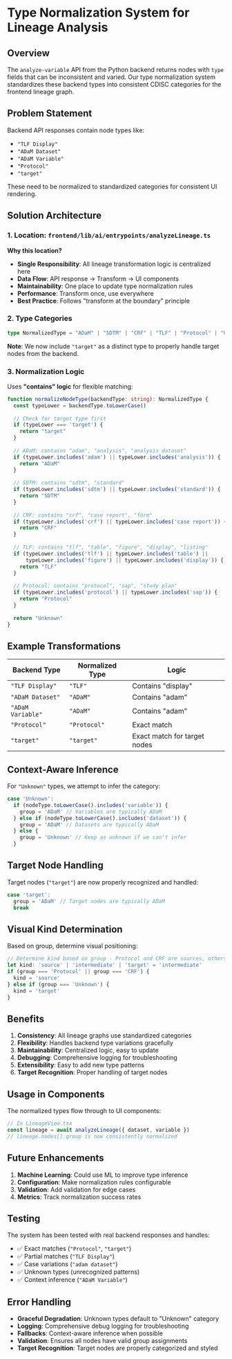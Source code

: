 # Type Normalization System for Lineage Analysis

## Overview

The `analyze-variable` API from the Python backend returns nodes with `type` fields that can be inconsistent and varied. Our type normalization system standardizes these backend types into consistent CDISC categories for the frontend lineage graph.

## Problem Statement

Backend API responses contain node types like:
- `"TLF Display"` 
- `"ADaM Dataset"`
- `"ADaM Variable"`
- `"Protocol"`
- `"target"`

These need to be normalized to standardized categories for consistent UI rendering.

## Solution Architecture

### 1. **Location**: `frontend/lib/ai/entrypoints/analyzeLineage.ts`

**Why this location?**
- **Single Responsibility**: All lineage transformation logic is centralized here
- **Data Flow**: API response → Transform → UI components
- **Maintainability**: One place to update type normalization rules
- **Performance**: Transform once, use everywhere
- **Best Practice**: Follows "transform at the boundary" principle

### 2. **Type Categories**

```typescript
type NormalizedType = "ADaM" | "SDTM" | "CRF" | "TLF" | "Protocol" | "Unknown" | "target"
```

**Note**: We now include `"target"` as a distinct type to properly handle target nodes from the backend.

### 3. **Normalization Logic**

Uses **"contains" logic** for flexible matching:

```typescript
function normalizeNodeType(backendType: string): NormalizedType {
  const typeLower = backendType.toLowerCase()
  
  // Check for target type first
  if (typeLower === 'target') {
    return "target"
  }
  
  // ADaM: contains "adam", "analysis", "analysis dataset"
  if (typeLower.includes('adam') || typeLower.includes('analysis')) {
    return "ADaM"
  }
  
  // SDTM: contains "sdtm", "standard"
  if (typeLower.includes('sdtm') || typeLower.includes('standard')) {
    return "SDTM"
  }
  
  // CRF: contains "crf", "case report", "form"
  if (typeLower.includes('crf') || typeLower.includes('case report')) {
    return "CRF"
  }
  
  // TLF: contains "tlf", "table", "figure", "display", "listing"
  if (typeLower.includes('tlf') || typeLower.includes('table') || 
      typeLower.includes('figure') || typeLower.includes('display')) {
    return "TLF"
  }
  
  // Protocol: contains "protocol", "sap", "study plan"
  if (typeLower.includes('protocol') || typeLower.includes('sap')) {
    return "Protocol"
  }
  
  return "Unknown"
}
```

## Example Transformations

| Backend Type | Normalized Type | Logic |
|--------------|-----------------|-------|
| `"TLF Display"` | `"TLF"` | Contains "display" |
| `"ADaM Dataset"` | `"ADaM"` | Contains "adam" |
| `"ADaM Variable"` | `"ADaM"` | Contains "adam" |
| `"Protocol"` | `"Protocol"` | Exact match |
| `"target"` | `"target"` | Exact match for target nodes |

## Context-Aware Inference

For `"Unknown"` types, we attempt to infer the category:

```typescript
case 'Unknown':
  if (nodeType.toLowerCase().includes('variable')) {
    group = 'ADaM' // Variables are typically ADaM
  } else if (nodeType.toLowerCase().includes('dataset')) {
    group = 'ADaM' // Datasets are typically ADaM
  } else {
    group = 'Unknown' // Keep as unknown if we can't infer
  }
```

## Target Node Handling

Target nodes (`"target"`) are now properly recognized and handled:

```typescript
case 'target':
  group = 'ADaM' // Target nodes are typically ADaM
  break
```

## Visual Kind Determination

Based on group, determine visual positioning:

```typescript
// Determine kind based on group - Protocol and CRF are sources, others are intermediate
let kind: 'source' | 'intermediate' | 'target' = 'intermediate'
if (group === 'Protocol' || group === 'CRF') {
  kind = 'source'
} else if (group === 'Unknown') {
  kind = 'target'
}
```

## Benefits

1. **Consistency**: All lineage graphs use standardized categories
2. **Flexibility**: Handles backend type variations gracefully
3. **Maintainability**: Centralized logic, easy to update
4. **Debugging**: Comprehensive logging for troubleshooting
5. **Extensibility**: Easy to add new type patterns
6. **Target Recognition**: Proper handling of target nodes

## Usage in Components

The normalized types flow through to UI components:

```typescript
// In LineageView.tsx
const lineage = await analyzeLineage({ dataset, variable })
// lineage.nodes[].group is now consistently normalized
```

## Future Enhancements

1. **Machine Learning**: Could use ML to improve type inference
2. **Configuration**: Make normalization rules configurable
3. **Validation**: Add validation for edge cases
4. **Metrics**: Track normalization success rates

## Testing

The system has been tested with real backend responses and handles:
- ✅ Exact matches (`"Protocol"`, `"target"`)
- ✅ Partial matches (`"TLF Display"`)
- ✅ Case variations (`"adam dataset"`)
- ✅ Unknown types (unrecognized patterns)
- ✅ Context inference (`"ADaM Variable"`)

## Error Handling

- **Graceful Degradation**: Unknown types default to "Unknown" category
- **Logging**: Comprehensive debug logging for troubleshooting
- **Fallbacks**: Context-aware inference when possible
- **Validation**: Ensures all nodes have valid group assignments
- **Target Recognition**: Target nodes are properly categorized and styled
